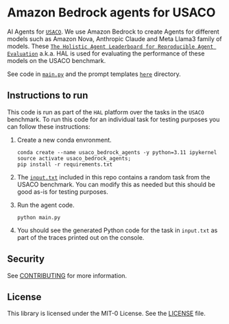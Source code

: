 # Amazon Bedrock agents for USACO

AI Agents for [`USACO`](https://github.com/princeton-nlp/USACO). We use Amazon Bedrock to create Agents for different models such as Amazon Nova, Anthropic Claude and Meta Llama3 family of models. These [`The Holistic Agent Leaderboard for Reproducible Agent Evaluation`](https://github.com/benediktstroebl/hal-harness) a.k.a. HAL is used for evaluating the performance of these models on the USACO benchmark.

See code in [`main.py`](main.py) and the prompt templates [`here`](prompt_templates) directory.

## Instructions to run

This code is run as part of the `HAL` platform over the tasks in the `USACO` benchmark. To run this code for an individual task for testing purposes you can follow these instructions:

1. Create a new conda envronment.

    ```{.bashrc}
    conda create --name usaco_bedrock_agents -y python=3.11 ipykernel
    source activate usaco_bedrock_agents;
    pip install -r requirements.txt
    ```

1. The [`input.txt`](./input.txt) included in this repo contains a random task from the USACO benchmark. You can modify this as needed but this should be good as-is for testing purposes.

1. Run the agent code.

    ```{.bashrc}
    python main.py
    ```

1. You should see the generated Python code for the task in `input.txt` as part of the traces printed out on the console.

## Security

See [CONTRIBUTING](CONTRIBUTING.md#security-issue-notifications) for more information.

## License

This library is licensed under the MIT-0 License. See the [LICENSE](./LICENSE) file.
